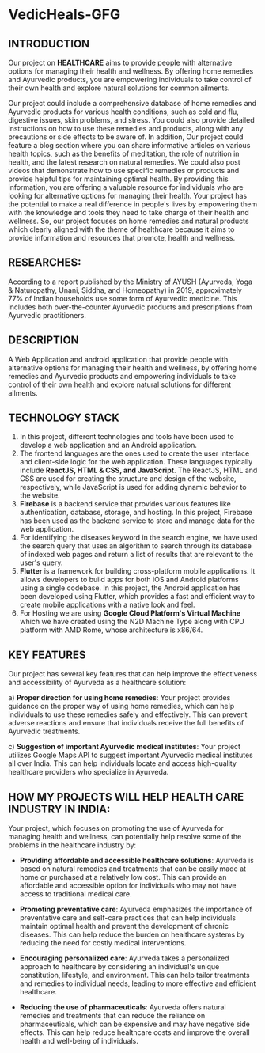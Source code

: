 # VedicHeals-GFG

## **INTRODUCTION**

Our project on **HEALTHCARE** aims to provide people with alternative options for managing their health and wellness. By offering home remedies and Ayurvedic products, you are empowering individuals to take control of their own health and explore natural solutions for common ailments.

Our project could include a comprehensive database of home remedies and Ayurvedic products for various health conditions, such as cold and flu, digestive issues, skin problems, and stress. You could also provide detailed instructions on how to use these remedies and products, along with any precautions or side effects to be aware of.
In addition, Our project could feature a blog section where you can share informative articles on various health topics, such as the benefits of meditation, the role of nutrition in health, and the latest research on natural remedies. We could also post videos that demonstrate how to use specific remedies or products and provide helpful tips for maintaining optimal health.
By providing this information, you are offering a valuable resource for individuals who are looking for alternative options for managing their health. Your project has the potential to make a real difference in people's lives by empowering them with the knowledge and tools they need to take charge of their health and wellness.
So, our project focuses on home remedies and natural products which clearly aligned with the theme of healthcare because it aims to provide information and resources that promote, health and wellness.

## **RESEARCHES:**

According to a report published by the Ministry of AYUSH (Ayurveda, Yoga & Naturopathy, Unani, Siddha, and Homeopathy) in 2019, approximately 77% of Indian households use some form of Ayurvedic medicine. This includes both over-the-counter Ayurvedic products and prescriptions from Ayurvedic practitioners.

## **DESCRIPTION**

A Web Application and android application that provide people with alternative options for managing their health and wellness, by offering home remedies and Ayurvedic products and empowering individuals to take control of their own health and explore natural solutions for different ailments.

## **TECHNOLOGY STACK**

1. In this project, different technologies and tools have been used to develop a web application and an Android application.
2. The frontend languages are the ones used to create the user interface and client-side logic for the web application. These languages typically include **ReactJS, HTML & CSS, and JavaScript**. The ReactJS, HTML and CSS are used for creating the structure and design of the website, respectively, while JavaScript is used for adding dynamic behavior to the website.
3. **Firebase** is a backend service that provides various features like authentication, database, storage, and hosting. In this project, Firebase has been used as the backend service to store and manage data for the web application.
4. For identifying the diseases keyword in the search engine, we have used the search query that uses an algorithm to search through its database of indexed web pages and return a list of results that are relevant to the user's query.
5. **Flutter** is a framework for building cross-platform mobile applications. It allows developers to build apps for both iOS and Android platforms using a single codebase. In this project, the Android application has been developed using Flutter, which provides a fast and efficient way to create mobile applications with a native look and feel.
6. For Hosting we are using **Google Cloud Platform's Virtual Machine** which we have created using the N2D Machine Type along with CPU platform with AMD Rome, whose architecture is x86/64.

## **KEY FEATURES**

Our project has several key features that can help improve the effectiveness and accessibility of Ayurveda as a healthcare solution:

a) **Proper direction for using home remedies**: Your project provides guidance on the proper way of using home remedies, which can help individuals to use these remedies safely and effectively. This can prevent adverse reactions and ensure that individuals receive the full benefits of Ayurvedic treatments.

c) **Suggestion of important Ayurvedic medical institutes**: Your project utilizes Google Maps API to suggest important Ayurvedic medical institutes all over India. This can help individuals locate and access high-quality healthcare providers who specialize in Ayurveda.

## **HOW MY PROJECTS WILL HELP HEALTH CARE INDUSTRY IN INDIA:**

Your project, which focuses on promoting the use of Ayurveda for managing health and wellness, can potentially help resolve some of the problems in the healthcare industry by:

- **Providing affordable and accessible healthcare solutions**: Ayurveda is based on natural remedies and treatments that can be easily made at home or purchased at a relatively low cost. This can provide an affordable and accessible option for individuals who may not have access to traditional medical care.

- **Promoting preventative care**: Ayurveda emphasizes the importance of preventative care and self-care practices that can help individuals maintain optimal health and prevent the development of chronic diseases. This can help reduce the burden on healthcare systems by reducing the need for costly medical interventions.

- **Encouraging personalized care**: Ayurveda takes a personalized approach to healthcare by considering an individual's unique constitution, lifestyle, and environment. This can help tailor treatments and remedies to individual needs, leading to more effective and efficient healthcare.

- **Reducing the use of pharmaceuticals**: Ayurveda offers natural remedies and treatments that can reduce the reliance on pharmaceuticals, which can be expensive and may have negative side effects. This can help reduce healthcare costs and improve the overall health and well-being of individuals.
